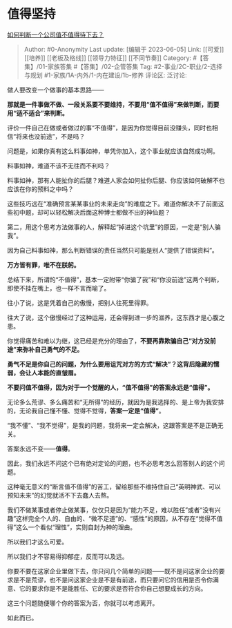 # 值得坚持
[如何判断一个公司值不值得待下去？](https://www.zhihu.com/question/66457985/answer/2790652377)

> Author: #0-Anonymity
> Last update: [编辑于 2023-06-05]
> Link: [[可爱]] [[培养]] [[老板及格线]] [[领导力特征]] [[不同节奏]]
> Category: #【答集】/01-家族答集 #【答集】/02-企管答集
> Tag: #2-事业/2C-职业/2-选择与规划 #1-家族/1A-内外/1-内在建设/1b-修养
> 评论区:
> 泛讨论:

做人要改变一个做事的基本思路——

**那就是一件事做不做、一段关系要不要维持，不要用“值不值得”来做判断，而要用“适不适合”来判断。**

评价一件自己在做或者做过的事“不值得”，是因为你觉得目前没赚头，同时也相信“将来也没前途”，不是吗？

问题是，如果你真有这么料事如神，单凭你加入，这个事业就应该自然成功啊。

料事如神，难道不该不无往而不利吗？

料事如神，那有人能扯你的后腿？难道人家会如何扯你后腿、你应该如何破解不也应该在你的预料之中吗？

这些技巧远在“准确预言某某事业的未来走向”的难度之下。难道你解决不了前面这些初中题，却可以轻松解决后面这种博士都做不出的神仙题？

第二，用这个思考方法做事的人，解释起“掉进这个坑里”的原因，一定是“别人骗我”。

因为自己料事如神，那么判断错误的责任当然只可能是别人“提供了错误资料”。

**万方皆有罪，唯不在朕躬。**

总结下来，所谓的“不值得”，基本一定附带“你骗了我”和“你没前途”这两个判断，即使不挂在嘴上，也一样不言而喻了。

往小了说，这是凭着自己的傲慢，把别人往死里得罪。

往大了说，这个傲慢经过了这种运用，还会得到进一步的滋养，这东西才是心腹之患。

你觉得痛苦和难以为继，这已经是充分的理由了，**不要再靠欺骗自己“对方没前途”来弥补自己勇气的不足。**

**勇气不足是你自己的问题，为什么要用诅咒对方的方式“解决”？这背后隐藏的懦弱，会让人本能的直皱眉。**

**不要问值不值得，因为对于一个觉醒的人，“值不值得”的答案永远是“值得”。**

无论多么荒谬、多么痛苦和“无所得”的经历，就因为是我选择的、是上帝为我安排的，无论我自己懂不懂、觉得不觉得，**答案一定是“值得”**。

“我不懂”、“我不觉得”，是我的问题，我将来一定会解决，这跟答案是不是正确无关。

答案永远不变——**值得**。

因此，我们永远不问这个已有绝对定论的问题，也不必思考怎么回答别人的这个问题。

这种毫无意义的“断言值不值得”的苦工，留给那些不维持住自己“英明神武、可以预知未来”的幻觉就活不下去蠢人去熬。

我们不做某事或者停止做某事，仅仅只是因为“能力不足，难以胜任”或者“没有兴趣”这样完全个人的、自由的、“微不足道”的、“感性”的原因，从不存在“觉得不值得”这么一个看似“理性”，实则自封为神的理由。

所以我们才这么可爱。

所以我们才不容易得抑郁症，反而可以及远。

你要不要在这家企业里做下去，你只问几个简单的问题——既不是问这家企业的要求是不是荒谬，也不是问这家企业是不是有前途，而只要问它的信用是否令你满意、它的要求你是不是能胜任、它的要求是否符合你自己想要成长的方向。

这三个问题随便哪个你的答案为否，你就可以考虑离开。

如此而已。
